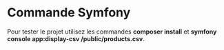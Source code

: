 # Commande Symfony

Pour tester le projet utilisez les commandes **composer install** et **symfony console app:display-csv /public/products.csv**.
